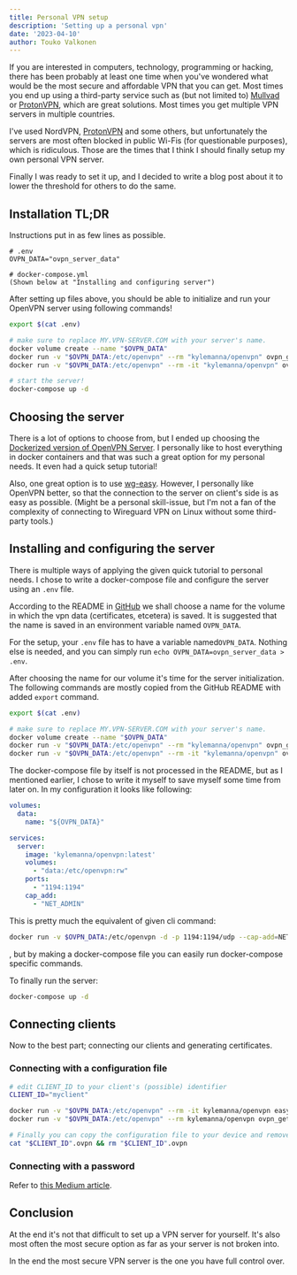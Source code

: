 ```yaml
---
title: Personal VPN setup
description: 'Setting up a personal vpn'
date: '2023-04-10'
author: Touko Valkonen
---
```


If you are interested in computers, technology, programming or hacking, there has been probably at least one time when you've wondered what would be the most secure and affordable VPN that you can get. Most times you end up using a third-party service such as (but not limited to) [Mullvad](https://mullvad.net) or [ProtonVPN](https://protonvpn.com), which are great solutions. Most times you get multiple VPN servers in multiple countries.

I've used NordVPN, [ProtonVPN](https://protonvpn.com) and some others, but unfortunately the servers are most often blocked in public Wi-Fis (for questionable purposes), which is ridiculous. Those are the times that I think I should finally setup my own personal VPN server. 

Finally I was ready to set it up, and I decided to write a blog post about it to lower the threshold for others to do the same.


## Installation TL;DR

Instructions put in as few lines as possible.

```
# .env
OVPN_DATA="ovpn_server_data"

# docker-compose.yml
(Shown below at "Installing and configuring server")
```



After setting up files above, you should be able to initialize and run your OpenVPN server using following commands!

```bash
export $(cat .env)

# make sure to replace MY.VPN-SERVER.COM with your server's name.
docker volume create --name "$OVPN_DATA"
docker run -v "$OVPN_DATA:/etc/openvpn" --rm "kylemanna/openvpn" ovpn_genconfig -u "udp://MY.VPN-SERVER.COM"
docker run -v "$OVPN_DATA:/etc/openvpn" --rm -it "kylemanna/openvpn" ovpn_initpki

# start the server!
docker-compose up -d
```



## Choosing the server

There is a lot of options to choose from, but I ended up choosing the [Dockerized version of OpenVPN Server](https://github.com/kylemanna/docker-openvpn). I personally like to host everything in docker containers and that was such a great option for my personal needs. It even had a quick setup tutorial!

Also, one great option is to use [wg-easy](https://github.com/WeeJeWel/wg-easy). However, I personally like OpenVPN better, so that the connection to the server on client's side is as easy as possible. (Might be a personal skill-issue, but I'm not a fan of the complexity of connecting to Wireguard VPN on Linux without some third-party tools.)  

## Installing and configuring the server

There is multiple ways of applying the given quick tutorial to personal needs. I chose to write a docker-compose file and configure the server using an `.env` file.

According to the README in [GitHub](https://github.com/kylemanna/docker-openvpn) we shall choose a name for the volume in which the vpn data (certificates, etcetera) is saved. It is suggested that the name is saved in an environment variable named `OVPN_DATA`.

For the setup, your `.env` file has to have a variable named`OVPN_DATA`. Nothing else is needed, and you can simply run `echo OVPN_DATA=ovpn_server_data > .env`.

After choosing the name for our volume it's time for the server initialization. The following commands are mostly copied from the GitHub README with added `export` command.

```sh
export $(cat .env)

# make sure to replace MY.VPN-SERVER.COM with your server's name.
docker volume create --name "$OVPN_DATA"
docker run -v "$OVPN_DATA:/etc/openvpn" --rm "kylemanna/openvpn" ovpn_genconfig -u "udp://MY.VPN-SERVER.COM"
docker run -v "$OVPN_DATA:/etc/openvpn" --rm -it "kylemanna/openvpn" ovpn_initpki
```

The docker-compose file by itself is not processed in the README, but as I mentioned earlier, I chose to write it myself to save myself some time from later on. In my configuration it looks like following:

```yaml
volumes:
  data:
    name: "${OVPN_DATA}"

services:
  server:
    image: 'kylemanna/openvpn:latest'
    volumes:
      - "data:/etc/openvpn:rw"
    ports:
      - "1194:1194"
    cap_add:
      - "NET_ADMIN"
```

This is pretty much the equivalent of given cli command:
```sh
docker run -v $OVPN_DATA:/etc/openvpn -d -p 1194:1194/udp --cap-add=NET_ADMIN kylemanna/openvpn
```
, but by making a docker-compose file you can easily run docker-compose specific commands.


To finally run the server:

```sh
docker-compose up -d
```

## Connecting clients

Now to the best part; connecting our clients and generating certificates.

### Connecting with a configuration file

```sh
# edit CLIENT_ID to your client's (possible) identifier
CLIENT_ID="myclient"

docker run -v "$OVPN_DATA:/etc/openvpn" --rm -it kylemanna/openvpn easyrsa build-client-full "$CLIENT_ID" nopass
docker run -v "$OVPN_DATA:/etc/openvpn" --rm kylemanna/openvpn ovpn_getclient "$CLIENT_ID" > "$CLIENT_ID".ovpn

# Finally you can copy the configuration file to your device and remove it from the server
cat "$CLIENT_ID".ovpn && rm "$CLIENT_ID".ovpn
```

### Connecting with a password

Refer to [this Medium article](https://medium.com/@vantintttp/how-to-setup-openvpn-authentication-by-username-and-password-589a97cafd8b).



## Conclusion

At the end it's not that difficult to set up a VPN server for yourself. It's also most often the most secure option as far as your server is not broken into.

In the end the most secure VPN server is the one you have full control over.
